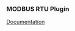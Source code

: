 ### MODBUS RTU Plugin

[Documentation](https://e154.github.io/smart-home/docs/plugins/modbus/modbus_rtu/)
